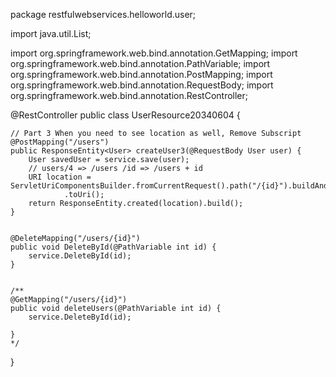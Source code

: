package restfulwebservices.helloworld.user;

import java.util.List;

import org.springframework.web.bind.annotation.GetMapping;
import org.springframework.web.bind.annotation.PathVariable;
import org.springframework.web.bind.annotation.PostMapping;
import org.springframework.web.bind.annotation.RequestBody;
import org.springframework.web.bind.annotation.RestController;

@RestController
public class UserResource20340604 {

	
	


	// Part 3 When you need to see location as well, Remove Subscript
	@PostMapping("/users")
	public ResponseEntity<User> createUser3(@RequestBody User user) {
		User savedUser = service.save(user);
		// users/4 => /users /id => /users + id
		URI location = ServletUriComponentsBuilder.fromCurrentRequest().path("/{id}").buildAndExpand(savedUser.getId())
				.toUri();
		return ResponseEntity.created(location).build();
	}
	

	@DeleteMapping("/users/{id}")
	public void DeleteById(@PathVariable int id) {
		service.DeleteById(id);
	}
	
	
	/**
	@GetMapping("/users/{id}")
	public void deleteUsers(@PathVariable int id) {
		service.DeleteById(id);

	}
	*/

}
